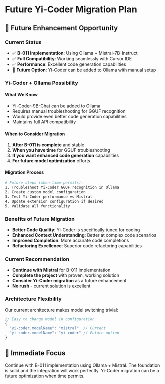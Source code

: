 # Future Yi-Coder Migration Plan

## 🎯 **Future Enhancement Opportunity**

### **Current Status**
- ✅ **B-011 Implementation**: Using Ollama + Mistral-7B-Instruct
- ✅ **Full Compatibility**: Working seamlessly with Cursor IDE
- ✅ **Performance**: Excellent code generation capabilities
- 🔄 **Future Option**: Yi-Coder can be added to Ollama with manual setup

### **Yi-Coder + Ollama Possibility**

#### **What We Know**
- Yi-Coder-9B-Chat can be added to Ollama
- Requires manual troubleshooting for GGUF recognition
- Would provide even better code generation capabilities
- Maintains full API compatibility

#### **When to Consider Migration**
1. **After B-011 is complete** and stable
2. **When you have time** for GGUF troubleshooting
3. **If you want enhanced code generation** capabilities
4. **For future model optimization** efforts

#### **Migration Process**
```bash
# Future steps (when time permits):
1. Troubleshoot Yi-Coder GGUF recognition in Ollama
2. Create custom model configuration
3. Test Yi-Coder performance vs Mistral
4. Update extension configuration if desired
5. Validate all functionality
```

### **Benefits of Future Migration**
- **Better Code Quality**: Yi-Coder is specifically tuned for coding
- **Enhanced Context Understanding**: Better at complex code scenarios
- **Improved Completion**: More accurate code completions
- **Refactoring Excellence**: Superior code refactoring capabilities

### **Current Recommendation**
- **Continue with Mistral** for B-011 implementation
- **Complete the project** with proven, working solution
- **Consider Yi-Coder migration** as a future enhancement
- **No rush** - current solution is excellent

### **Architecture Flexibility**
Our current architecture makes model switching trivial:
```typescript
// Easy to change model in configuration
{
  "yi-coder.modelName": "mistral"  // Current
  "yi-coder.modelName": "yi-coder" // Future option
}
```

## 🚀 **Immediate Focus**
Continue with B-011 implementation using Ollama + Mistral. The foundation is solid and the integration will work perfectly. Yi-Coder migration can be a future optimization when time permits. 